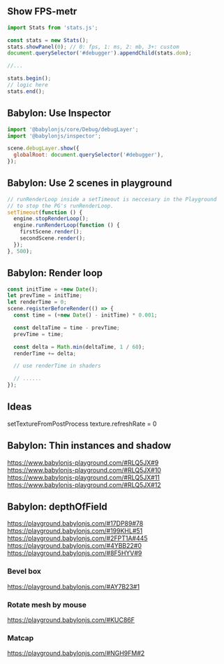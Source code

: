 ## Show FPS-metr

```js
import Stats from 'stats.js';

const stats = new Stats();
stats.showPanel(0); // 0: fps, 1: ms, 2: mb, 3+: custom
document.querySelector('#debugger').appendChild(stats.dom);

//...

stats.begin();
// logic here
stats.end();
```

## Babylon: Use Inspector

```js
import '@babylonjs/core/Debug/debugLayer';
import '@babylonjs/inspector';

scene.debugLayer.show({
  globalRoot: document.querySelector('#debugger'),
});
```

## Babylon: Use 2 scenes in playground

```js
// runRenderLoop inside a setTimeout is neccesary in the Playground
// to stop the PG's runRenderLoop.
setTimeout(function () {
  engine.stopRenderLoop();
  engine.runRenderLoop(function () {
    firstScene.render();
    secondScene.render();
  });
}, 500);
```

## Babylon: Render loop

```js
const initTime = +new Date();
let prevTime = initTime;
let renderTime = 0;
scene.registerBeforeRender(() => {
  const time = (+new Date() - initTime) * 0.001;

  const deltaTime = time - prevTime;
  prevTime = time;

  const delta = Math.min(deltaTime, 1 / 60);
  renderTime += delta;

  // use renderTime in shaders

  // ......
});
```

## Ideas

setTextureFromPostProcess
texture.refreshRate = 0

## Babylon: Thin instances and shadow

https://www.babylonjs-playground.com/#RLQ5JX#9
https://www.babylonjs-playground.com/#RLQ5JX#10
https://www.babylonjs-playground.com/#RLQ5JX#11
https://www.babylonjs-playground.com/#RLQ5JX#12

## Babylon: depthOfField

https://playground.babylonjs.com/#17DP89#78
https://playground.babylonjs.com/#199KHL#51
https://playground.babylonjs.com/#2FPT1A#445
https://playground.babylonjs.com/#4YBB22#0
https://playground.babylonjs.com/#8F5HYV#9

### Bevel box

https://playground.babylonjs.com/#AY7B23#1

### Rotate mesh by mouse

https://playground.babylonjs.com/#KUC86F

### Matcap

https://playground.babylonjs.com/#NGH9FM#2
